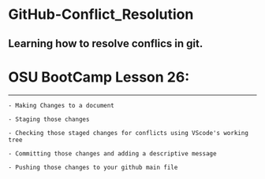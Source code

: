 # GitHub-Conflict_Resolution
## **Learning how to resolve conflics in git.**

# **OSU BootCamp Lesson 26:**
***
```
- Making Changes to a document

- Staging those changes

- Checking those staged changes for conflicts using VScode's working tree

- Committing those changes and adding a descriptive message

- Pushing those changes to your github main file

```
